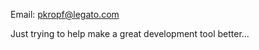 
Email: [pkropf@legato.com](mailto:pkropf@legato.com) 

Just trying to help make a great development tool better... 
